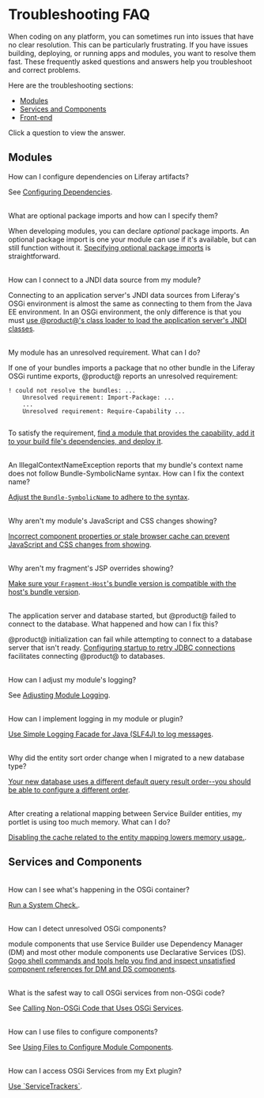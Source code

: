 # Troubleshooting FAQ [](id=troubleshooting-FAQ)

When coding on any platform, you can sometimes run into issues that have no
clear resolution. This can be particularly frustrating. If you have issues
building, deploying, or running apps and modules, you want to resolve them
fast. These frequently asked questions and answers help you troubleshoot and
correct problems. 

Here are the troubleshooting sections:

-   [Modules](#troubleshooting-modules)
-   [Services and Components](#troubleshooting-services-and-components)
-   [Front-end](/develop/tutorials/-/knowledge_base/7-1/troubleshooting-front-end-development-issues)

Click a question to view the answer.

## Modules [](id=troubleshooting-modules)

<div class="ldn-faq-question">
  <span class="ldn-faq-toggle-button" data-show="false" style="font-weight: normal;">How can I configure dependencies on Liferay artifacts?&nbsp;<span class="icon-caret-right" style="pointer-events:none;"></span></span>
  <div class="hide">  
    <p>See <a href="/develop/tutorials/-/knowledge_base/7-1/configuring-dependencies">Configuring Dependencies</a>. </p>
  </div>
</div>

<br/>
<div class="ldn-faq-question">
  <span class="ldn-faq-toggle-button" data-show="false" style="font-weight: normal;">What are optional package imports and how can I specify them?&nbsp;<span class="icon-caret-right" style="pointer-events:none;"></span></span>
  <div class="hide">  
    <p>When developing modules, you can declare <em>optional</em> package imports. An optional package import is one your module can use if it's available, but can still function without it. <a href="/develop/tutorials/-/knowledge_base/7-1/declaring-optional-import-package-requirements">Specifying optional package imports</a> is straightforward. </p>
  </div>
</div>

<br/>
<div class="ldn-faq-question">
  <span class="ldn-faq-toggle-button" data-show="false" style="font-weight: normal;">How can I connect to a JNDI data source from my module?&nbsp;<span class="icon-caret-right" style="pointer-events:none;"></span></span>
  <div class="hide">  
    <p>Connecting to an application server's JNDI data sources from Liferay's OSGi environment is almost the same as connecting to them from the Java EE environment. In an OSGi environment, the only difference is that you must <a href="/develop/tutorials/-/knowledge_base/7-1/connecting-to-data-sources-using-jndi">use @product@'s class loader to load the application server's JNDI classes</a>. </p>
  </div>
</div>

<br/>
<div class="ldn-faq-question">
  <span class="ldn-faq-toggle-button" data-show="false" style="font-weight: normal;">My module has an unresolved requirement. What can I do?&nbsp;<span class="icon-caret-right" style="pointer-events:none;"></span></span>
  <div class="hide">  
    <p>If one of your bundles imports a package that no other bundle in the Liferay OSGi runtime exports, @product@ reports an unresolved requirement:</p>
    <pre><code>! could not resolve the bundles: ...
    Unresolved requirement: Import-Package: ...
    ...
    Unresolved requirement: Require-Capability ...
    </code></pre>
    <p>To satisfy the requirement, <a href="/develop/tutorials/-/knowledge_base/7-1/resolving-bundle-requirements">find a module that provides the capability, add it to your build file's dependencies, and deploy it</a>. </p>
  </div>
</div> 

<br/>
<div class="ldn-faq-question">
  <span class="ldn-faq-toggle-button" data-show="false" style="font-weight: normal;">An IllegalContextNameException reports that my bundle's context name does not follow Bundle-SymbolicName syntax. How can I fix the context name?&nbsp;<span class="icon-caret-right" style="pointer-events:none;"></span></span>
  <div class="hide">  
    <p><a href="/develop/tutorials/-/knowledge_base/7-1/resolving-bundle-symbolicname-syntax-issues">Adjust the <code>Bundle-SymbolicName</code> to adhere to the syntax</a>. </p>
  </div>
</div>
</div>

<br/>
<div class="ldn-faq-question">
  <span class="ldn-faq-toggle-button" data-show="false" style="font-weight: normal;">Why aren't my module's JavaScript and CSS changes showing?&nbsp;<span class="icon-caret-right" style="pointer-events:none;"></span></span>
  <div class="hide">  
    <p><a href="/develop/tutorials/-/knowledge_base/7-1/why-arent-my-modules-javascript-and-css-changes-showing">Incorrect component properties or stale browser cache can prevent JavaScript and CSS changes from showing</a>. </p>
  </div>
</div>

<br/>
<div class="ldn-faq-question">
  <span class="ldn-faq-toggle-button" data-show="false" style="font-weight: normal;">Why aren't my fragment's JSP overrides showing?&nbsp;<span class="icon-caret-right" style="pointer-events:none;"></span></span>
  <div class="hide">  
    <p><a href="/develop/tutorials/-/knowledge_base/7-1/why-arent-jsp-overrides-i-made-using-fragments-showing">Make sure your <code>Fragment-Host</code>'s bundle version is compatible with the host's bundle version</a>. </p>
  </div>
</div>

<br/>
<div class="ldn-faq-question">
  <span class="ldn-faq-toggle-button" data-show="false" style="font-weight: normal;">The application server and database started, but @product@ failed to connect to the database. What happened and how can I fix this?&nbsp;<span class="icon-caret-right" style="pointer-events:none;"></span></span>
  <div class="hide">  
    <p>@product@ initialization can fail while attempting to connect to a database server that isn't ready. <a href="/develop/tutorials/-/knowledge_base/7-1/portal-failed-to-initialize-because-the-database-wasnt-ready">Configuring startup to retry JDBC connections</a> facilitates connecting @product@ to databases. </p>
  </div>
</div>

<br/>
<div class="ldn-faq-question">
  <span class="ldn-faq-toggle-button" data-show="false" style="font-weight: normal;">How can I adjust my module's logging?&nbsp;<span class="icon-caret-right" style="pointer-events:none;"></span></span>
  <div class="hide">  
    <p>See <a href="/develop/tutorials/-/knowledge_base/7-1/adjusting-module-logging">Adjusting Module Logging</a>. </p>
  </div>
</div>

<br/>
<div class="ldn-faq-question">
  <span class="ldn-faq-toggle-button" data-show="false" style="font-weight: normal;">How can I implement logging in my module or plugin?&nbsp;<span class="icon-caret-right" style="pointer-events:none;"></span></span>
  <div class="hide">  
    <p><a href="/develop/tutorials/-/knowledge_base/7-1/implementing-logging">Use Simple Logging Facade for Java (SLF4J) to log messages</a>.</p>
  </div>
</div>

<br/>
<div class="ldn-faq-question">
  <span class="ldn-faq-toggle-button" data-show="false" style="font-weight: normal;">Why did the entity sort order change when I migrated to a new database type?&nbsp;<span class="icon-caret-right" style="pointer-events:none;"></span></span>
  <div class="hide">  
    <p><a href="/develop/tutorials/-/knowledge_base/7-1/sort-order-changed-with-a-different-database">Your new database uses a different default query result order--you should be able to configure a different order</a>.</p>
  </div>
</div>

<br/>
<div class="ldn-faq-question">
  <span class="ldn-faq-toggle-button" data-show="false" style="font-weight: normal;">After creating a relational mapping between Service Builder entities, my portlet is using too much memory. What can I do?&nbsp;<span class="icon-caret-right" style="pointer-events:none;"></span></span>
  <div class="hide">  
    <p><a href="/develop/tutorials/-/knowledge_base/7-1/disabling-cache-for-table-mapper-tables">Disabling the cache related to the entity mapping lowers memory usage.</a>.</p>
</div>
</div>

## Services and Components [](id=troubleshooting-services-and-components)

<br/>
<div class="ldn-faq-question">
  <span class="ldn-faq-toggle-button" data-show="false" style="font-weight: normal;">How can I see what's happening in the OSGi container?&nbsp;<span class="icon-caret-right" style="pointer-events:none;"></span></span>
  <div class="hide">  
    <p><a href="/develop/tutorials/-/knowledge_base/7-1/system-check">Run a System Check.</a>. </p>
  </div>
</div>

<br/>
<div class="ldn-faq-question">
  <span class="ldn-faq-toggle-button" data-show="false" style="font-weight: normal;">How can I detect unresolved OSGi components?&nbsp;<span class="icon-caret-right" style="pointer-events:none;"></span></span>
  <div class="hide">  
    <p>module components that use Service Builder use Dependency Manager (DM) and most other module components use Declarative Services (DS). <a href="/develop/tutorials/-/knowledge_base/7-1/detecting-unresolved-osgi-components">Gogo shell commands and tools help you find and inspect unsatisfied component references for DM and DS components</a>. </p>
  </div>
</div>

<br/>
<div class="ldn-faq-question">
  <span class="ldn-faq-toggle-button" data-show="false" style="font-weight: normal;">What is the safest way to call OSGi services from non-OSGi code?&nbsp;<span class="icon-caret-right" style="pointer-events:none;"></span></span>
  <div class="hide">  
    <p>See <a href="/develop/tutorials/-/knowledge_base/7-1/service-trackers">Calling Non-OSGi Code that Uses OSGi Services</a>. </p>
  </div>
</div>

<br/>
<div class="ldn-faq-question">
  <span class="ldn-faq-toggle-button" data-show="false" style="font-weight: normal;">How can I use files to configure components?&nbsp;<span class="icon-caret-right" style="pointer-events:none;"></span></span>
  <div class="hide">  
    <p>See <a href="/develop/tutorials/-/knowledge_base/7-1/using-files-to-configure-product-modules">Using Files to Configure Module Components</a>. </p>
  </div>
</div>

<br/>
<div class="ldn-faq-question">
  <span class="ldn-faq-toggle-button" data-show="false" style="font-weight: normal;">How can I access OSGi Services from my Ext plugin?&nbsp;<span class="icon-caret-right" style="pointer-events:none;"></span></span>
  <div class="hide">  
    <p><a href="/develop/tutorials/-/knowledge_base/7-1/using-osgi-services-from-ext-plugins">Use `ServiceTrackers`</a>. </p>
  </div>
</div>
